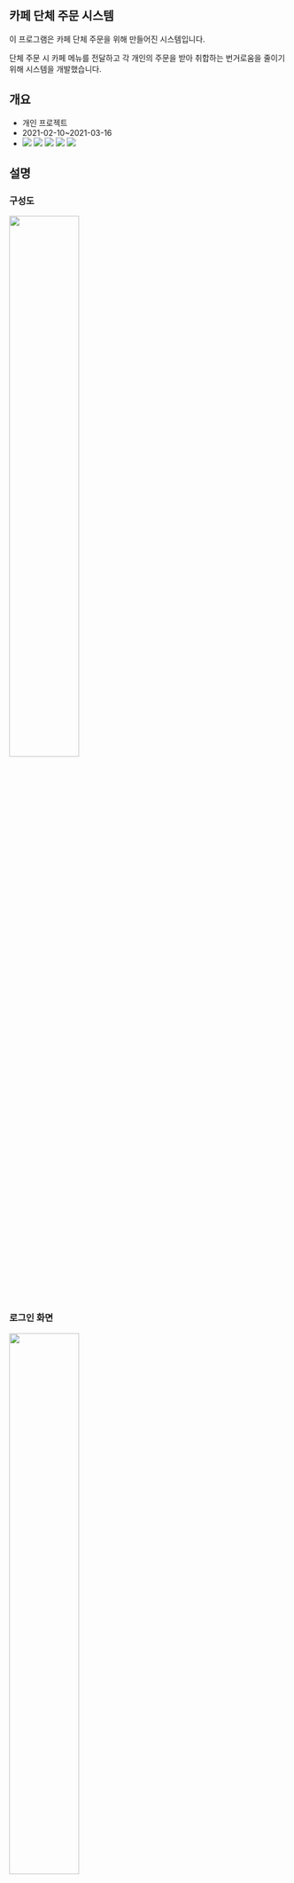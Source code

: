 ## 카페 단체 주문 시스템

이 프로그램은 카페 단체 주문을 위해 만들어진 시스템입니다.

단체 주문 시 카페 메뉴를 전달하고 각 개인의 주문을 받아 취합하는 번거로움을 줄이기 위해 시스템을 개발했습니다.

## 개요
- 개인 프로젝트
- 2021-02-10~2021-03-16
- <img src="https://img.shields.io/badge/PHP-777BB4?style=for-the-badge&logo=PHP&logoColor=white"> <img src="https://img.shields.io/badge/codeigniter-EF4223?style=for-the-badge&logo=codeigniter&logoColor=white"> <img src="https://img.shields.io/badge/jquery-0769AD?style=for-the-badge&logo=jquery&logoColor=white">  <img src="https://img.shields.io/badge/node.js-5FA04E?style=for-the-badge&logo=nodedotjs&logoColor=white"> <img src="https://img.shields.io/badge/soket.io-010101?style=for-the-badge&logo=socketdotio&logoColor=white"> 

## 설명
### 구성도
<img src="https://github.com/daye9005kim/cafe_ordering/assets/78843974/0698050d-1406-4d5b-ae6b-3f207c51c945" width="50%">

### 로그인 화면
<img src="https://github.com/daye9005kim/cafe_ordering/assets/78843974/a31544fb-cbec-4a36-b298-6055c493da70" width="50%">

### 관리자 화면
카페, 팀, 마감 시간을 설정하여 주문서를 열 수 있습니다. 해당 팀이 아닌 사원은 주문서에 진입 할 수 없습니다.
<img src="https://github.com/daye9005kim/cafe_ordering/assets/78843974/1c14856b-8f8a-492a-8165-85ac30cc93f5" width="50%">

### 주문서 화면
<img src="https://github.com/daye9005kim/cafe_ordering/assets/78843974/5a79730a-5d98-4e17-b3db-d51d9b1fd89d" width="50%">

#### 실시간 주문 현황을 볼 수 있습니다.
<img src="https://github.com/daye9005kim/cafe_ordering/assets/78843974/004a27ed-e2f0-4627-af2e-6c3c0df341fb" width="50%">

### 취합된 메뉴 목록을 출력합니다.
<img src="https://github.com/daye9005kim/cafe_ordering/assets/78843974/c78e166b-562b-489a-9471-0bd2b2b139f3" width="50%">

